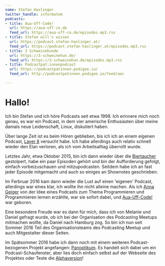 ```yaml
---
name: Stefan Haslinger
twitter_handle: informatom
podcasts:
- title: Aua-Uff-Code!
  url: https://aua-uff-co.de
  feed_url: https://aua-uff-co.de/episodes.mp3.rss
- title: Stefan will's wissen
  url: https://podcast.stefan-haslinger.at/
  feed_url: https://podcast.stefan-haslinger.at/episodes.mp3.rss
- title: 3 Schweinehunde
  url: https://3-schweinehun.de/
  feed_url: https://3-schweinehun.de/episodes.mp3.rss
- title: Podcastpat:innenpodcast
  url: https://podcastpatinnen.podigee.io/
  feed_url: http://podcastpatinnen.podigee.io/feed/aac

---
```


# Hallo!

Ich bin Stefan und ich höre Podcasts seit etwa 1998. Ich erinnere mich noch genau, es war ein Podcast, in dem vier amerische Enthusiasten über meine damals neue Leidenschaft, Linux, diskutiert haben.

Über lange Zeit ist es beim Hören geblieben, bis ich ich an einem eigenen Podcast, [Layer 8](https://layer8.informatom.com) versucht habe. Ich habe allerdings auch relativ schnell wieder den Elan verloren, als ich vom Arbeitsalltag überrollt wurde.

Letztes Jahr, etwa Oktober 2015, bin ich dann wieder über die [Biertaucher](http://www.biertaucher.at) gestolpert, habe ein paar Episoden gehört und bin der Aufforderung gefolgt, einfach vorbeizuschauen und mitzupodcasten. Seitdem habe ich an fast jeder Episode mitgemacht und auch so einiges an Shownotes geschrieben.

Im Ferbruar 2016 kam dann wieder die Lust auf einen 'eigenen' Podcast, allerdings war eines klar, ich wollte ihn nicht alleine machen.
Als ich [Anna Geiger](http://namenlos.media) von der Idee eines Podcasts zum Thema Programmieren und Programmieren lernen erzählte, war sie sofort dabei, und [Aua-Uff-Code!](https://aua-uff-co.de) war geboren.

Eine besondere Freude war es dann für mich, dass ich von Melanie und Daniel gefragt wurde, ob ich bei der Organisation des Podcasting Meetups mitmachen wollte, da Daniel nach Hamburg zog. So bin ich nun seit Sommer 2016 Teil des Organisationsteams des Podcasting Meetup und auch Mitgestalter dieser Seiten.

Im Spätsommer 2016 habe ich dann noch mit einem weiteren Podcast-bezogenen Projekt angefangen: [Panoptikum](https://www.panoptikum.io). Es handelt sich dabei um ein Podcast-Schaufenster, aber lies doch einfach selbst auf der Webseite des Projektes oder Teste die [Alphaversion](https://alpha.panoptikum.io)!
